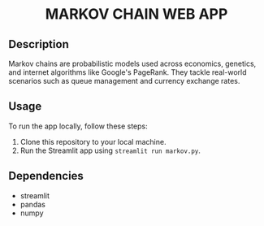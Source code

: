 <h1 align="center">MARKOV CHAIN WEB APP</h1>

## Description

Markov chains are probabilistic models used across economics, genetics, and internet algorithms like Google's PageRank. They tackle real-world scenarios such as queue management and currency exchange rates. 


## Usage

To run the app locally, follow these steps:

1. Clone this repository to your local machine.
2. Run the Streamlit app using `streamlit run markov.py`.


## Dependencies

- streamlit
- pandas
- numpy

